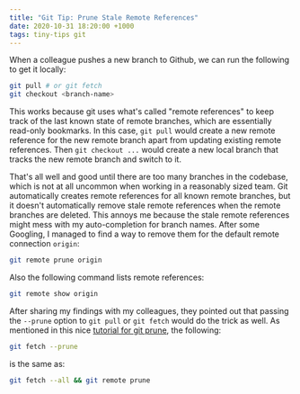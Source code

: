 ```yaml
---
title: "Git Tip: Prune Stale Remote References"
date: 2020-10-31 18:20:00 +1000
tags: tiny-tips git
---
```


When a colleague pushes a new branch to Github, we can run the following to get
it locally:

```bash
git pull # or git fetch
git checkout <branch-name>
```

This works because git uses what's called "remote references" to keep track of
the last known state of remote branches, which are essentially read-only
bookmarks. In this case, `git pull` would create a new remote reference for the
new remote branch apart from updating existing remote references. Then `git
checkout ...` would create a new local branch that tracks the new remote branch
and switch to it.

That's all well and good until there are too many branches in the codebase,
which is not at all uncommon when working in a reasonably sized team. Git
automatically creates remote references for all known remote branches, but it
doesn't automatically remove stale remote references when the remote branches
are deleted. This annoys me because the stale remote references might mess with
my auto-completion for branch names. After some Googling, I managed to find a
way to remove them for the default remote connection `origin`:

```bash
git remote prune origin
```

Also the following command lists remote references:

```bash
git remote show origin
```

After sharing my findings with my colleagues, they pointed out that passing the
`--prune` option to `git pull` or `git fetch` would do the trick as well. As
mentioned in this nice [tutorial for git prune], the following:

```bash
git fetch --prune
```

is the same as:

```bash
git fetch --all && git remote prune
```

[tutorial for git prune]: https://www.atlassian.com/git/tutorials/git-prune
